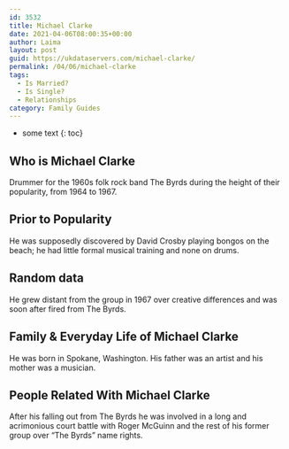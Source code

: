 ```yaml
---
id: 3532
title: Michael Clarke
date: 2021-04-06T08:00:35+00:00
author: Laima
layout: post
guid: https://ukdataservers.com/michael-clarke/
permalink: /04/06/michael-clarke
tags:
  - Is Married?
  - Is Single?
  - Relationships
category: Family Guides
---
```


* some text
{: toc}


## Who is Michael Clarke
                  
                  
                  
Drummer for the 1960s folk rock band The Byrds during the height of their popularity, from 1964 to 1967.
                  
              
            
              
            
                
                
                
## Prior to Popularity
                  
                  
                  
He was supposedly discovered by David Crosby playing bongos on the beach; he had little formal musical training and none on drums.
                  
              
            
              
            
                
                
                
## Random data
                  
                  
                  
He grew distant from the group in 1967 over creative differences and was soon after fired from The Byrds.
                  
              
            
              
            
                
                
                
## Family & Everyday Life of Michael Clarke
                  
                  
                  
He was born in Spokane, Washington. His father was an artist and his mother was a musician.
                  
              
            
              
            
                
                
                
## People Related With Michael Clarke
                  
                  
                  
After his falling out from The Byrds he was involved in a long and acrimonious court battle with Roger McGuinn and the rest of his former group over &#8220;The Byrds&#8221; name rights.
                  
              
            
              
            
                
              
            
              
              
            
            
              
            
          
          
          